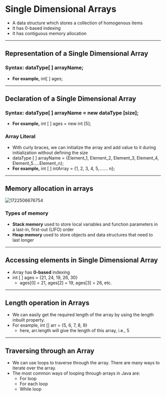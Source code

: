 # Single Dimensional Arrays
- A data structure which stores a collection of homogenous items
- It has 0-based indexing
- It has contiguous memory allocation

---

## Representation of a Single Dimensional Array

### Syntax: dataType[ ] arrayName;
- **For example,** int[ ] ages;

---

## Declaration of a Single Dimensional Array

### Syntax: dataType[ ] arrayName = new dataType [size];
- **For example,** int [ ] ages = new int [5];

### Array Literal
- With curly braces, we can initialize the array and add value to it during initialization without defining the size
- dataType [ ] arrayName = {Element_1, Element_2, Element_3, Element_4, Element_5.....Element_n};
- **For example,** int [ ] intArray = {1, 2, 3, 4, 5,....... n};

---

## Memory allocation in arrays
![1722506676754](https://github.com/user-attachments/assets/02e779b0-82cc-4fb2-8d9c-3ccf55ff3ba2)

### Types of memory
- **Stack memory** used to store local variables and function parameters in a last-in, first-out (LIFO) order
- **Heap memory** used to store objects and data structures that need to last longer

---

## Accessing elements in Single Dimensional Array
- Array has **0-based** indexing
- int [ ] ages = {21, 24, 19, 26, 30}
  - ages[0] = 21, ages[2] = 19, ages[3] = 26, etc.

---

## Length operation in Arrays
- We can easily get the required length of the array by using the length inbuilt property.
- For example, int [] arr = {5, 6, 7, 8, 9}
  - here, arr.length will give the length of this array, i.e., 5

---

## Traversing through an Array
- We can use loops to traverse through the array. There are many ways to iterate over the array.
- The most common ways of looping through arrays in Java are:
  - For loop
  - For each loop
  - While loop
